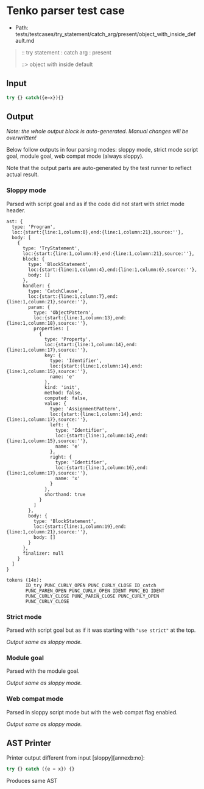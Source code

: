 # Tenko parser test case

- Path: tests/testcases/try_statement/catch_arg/present/object_with_inside_default.md

> :: try statement : catch arg : present
>
> ::> object with inside default

## Input

`````js
try {} catch({e=x}){}
`````

## Output

_Note: the whole output block is auto-generated. Manual changes will be overwritten!_

Below follow outputs in four parsing modes: sloppy mode, strict mode script goal, module goal, web compat mode (always sloppy).

Note that the output parts are auto-generated by the test runner to reflect actual result.

### Sloppy mode

Parsed with script goal and as if the code did not start with strict mode header.

`````
ast: {
  type: 'Program',
  loc:{start:{line:1,column:0},end:{line:1,column:21},source:''},
  body: [
    {
      type: 'TryStatement',
      loc:{start:{line:1,column:0},end:{line:1,column:21},source:''},
      block: {
        type: 'BlockStatement',
        loc:{start:{line:1,column:4},end:{line:1,column:6},source:''},
        body: []
      },
      handler: {
        type: 'CatchClause',
        loc:{start:{line:1,column:7},end:{line:1,column:21},source:''},
        param: {
          type: 'ObjectPattern',
          loc:{start:{line:1,column:13},end:{line:1,column:18},source:''},
          properties: [
            {
              type: 'Property',
              loc:{start:{line:1,column:14},end:{line:1,column:17},source:''},
              key: {
                type: 'Identifier',
                loc:{start:{line:1,column:14},end:{line:1,column:15},source:''},
                name: 'e'
              },
              kind: 'init',
              method: false,
              computed: false,
              value: {
                type: 'AssignmentPattern',
                loc:{start:{line:1,column:14},end:{line:1,column:17},source:''},
                left: {
                  type: 'Identifier',
                  loc:{start:{line:1,column:14},end:{line:1,column:15},source:''},
                  name: 'e'
                },
                right: {
                  type: 'Identifier',
                  loc:{start:{line:1,column:16},end:{line:1,column:17},source:''},
                  name: 'x'
                }
              },
              shorthand: true
            }
          ]
        },
        body: {
          type: 'BlockStatement',
          loc:{start:{line:1,column:19},end:{line:1,column:21},source:''},
          body: []
        }
      },
      finalizer: null
    }
  ]
}

tokens (14x):
       ID_try PUNC_CURLY_OPEN PUNC_CURLY_CLOSE ID_catch
       PUNC_PAREN_OPEN PUNC_CURLY_OPEN IDENT PUNC_EQ IDENT
       PUNC_CURLY_CLOSE PUNC_PAREN_CLOSE PUNC_CURLY_OPEN
       PUNC_CURLY_CLOSE
`````

### Strict mode

Parsed with script goal but as if it was starting with `"use strict"` at the top.

_Output same as sloppy mode._

### Module goal

Parsed with the module goal.

_Output same as sloppy mode._

### Web compat mode

Parsed in sloppy script mode but with the web compat flag enabled.

_Output same as sloppy mode._

## AST Printer

Printer output different from input [sloppy][annexb:no]:

````js
try {} catch ({e = x}) {}
````

Produces same AST
